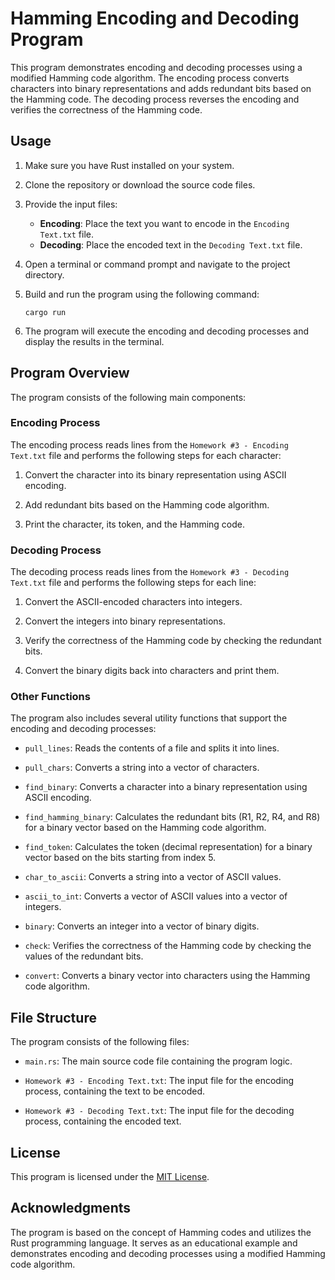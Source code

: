 # Hamming Encoding and Decoding Program

This program demonstrates encoding and decoding processes using a modified Hamming code algorithm. The encoding process converts characters into binary representations and adds redundant bits based on the Hamming code. The decoding process reverses the encoding and verifies the correctness of the Hamming code.

## Usage

1. Make sure you have Rust installed on your system.

2. Clone the repository or download the source code files.

3. Provide the input files:
   - **Encoding**: Place the text you want to encode in the `Encoding Text.txt` file.
   - **Decoding**: Place the encoded text in the `Decoding Text.txt` file.

4. Open a terminal or command prompt and navigate to the project directory.

5. Build and run the program using the following command:
   ```
   cargo run
   ```

6. The program will execute the encoding and decoding processes and display the results in the terminal.

## Program Overview

The program consists of the following main components:

### Encoding Process

The encoding process reads lines from the `Homework #3 - Encoding Text.txt` file and performs the following steps for each character:

1. Convert the character into its binary representation using ASCII encoding.

2. Add redundant bits based on the Hamming code algorithm.

3. Print the character, its token, and the Hamming code.

### Decoding Process

The decoding process reads lines from the `Homework #3 - Decoding Text.txt` file and performs the following steps for each line:

1. Convert the ASCII-encoded characters into integers.

2. Convert the integers into binary representations.

3. Verify the correctness of the Hamming code by checking the redundant bits.

4. Convert the binary digits back into characters and print them.

### Other Functions

The program also includes several utility functions that support the encoding and decoding processes:

- `pull_lines`: Reads the contents of a file and splits it into lines.

- `pull_chars`: Converts a string into a vector of characters.

- `find_binary`: Converts a character into a binary representation using ASCII encoding.

- `find_hamming_binary`: Calculates the redundant bits (R1, R2, R4, and R8) for a binary vector based on the Hamming code algorithm.

- `find_token`: Calculates the token (decimal representation) for a binary vector based on the bits starting from index 5.

- `char_to_ascii`: Converts a string into a vector of ASCII values.

- `ascii_to_int`: Converts a vector of ASCII values into a vector of integers.

- `binary`: Converts an integer into a vector of binary digits.

- `check`: Verifies the correctness of the Hamming code by checking the values of the redundant bits.

- `convert`: Converts a binary vector into characters using the Hamming code algorithm.

## File Structure

The program consists of the following files:

- `main.rs`: The main source code file containing the program logic.

- `Homework #3 - Encoding Text.txt`: The input file for the encoding process, containing the text to be encoded.

- `Homework #3 - Decoding Text.txt`: The input file for the decoding process, containing the encoded text.

## License

This program is licensed under the [MIT License](https://opensource.org/licenses/MIT).

## Acknowledgments

The program is based on the concept of Hamming codes and utilizes the Rust programming language. It serves as an educational example and demonstrates encoding and decoding processes using a modified Hamming code algorithm.
